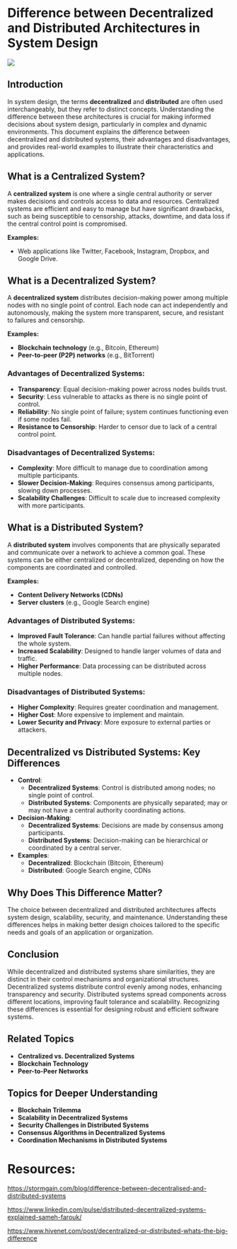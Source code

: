 # Difference between Decentralized and Distributed Architectures in System Design

![](https://media.licdn.com/dms/image/D4D12AQGGHWyGBkXdOA/article-cover_image-shrink_720_1280/0/1685932787430?e=1721865600&v=beta&t=v0hKzN3dm7VuI_t2RzjEi4dJaKTjErFRMLeG3XvVz2o)

## Introduction
In system design, the terms **decentralized** and **distributed** are often used interchangeably, but they refer to distinct concepts. Understanding the difference between these architectures is crucial for making informed decisions about system design, particularly in complex and dynamic environments. This document explains the difference between decentralized and distributed systems, their advantages and disadvantages, and provides real-world examples to illustrate their characteristics and applications.

## What is a Centralized System?
A **centralized system** is one where a single central authority or server makes decisions and controls access to data and resources. Centralized systems are efficient and easy to manage but have significant drawbacks, such as being susceptible to censorship, attacks, downtime, and data loss if the central control point is compromised.

**Examples:**
- Web applications like Twitter, Facebook, Instagram, Dropbox, and Google Drive.

## What is a Decentralized System?
A **decentralized system** distributes decision-making power among multiple nodes with no single point of control. Each node can act independently and autonomously, making the system more transparent, secure, and resistant to failures and censorship.

**Examples:**
- **Blockchain technology** (e.g., Bitcoin, Ethereum)
- **Peer-to-peer (P2P) networks** (e.g., BitTorrent)

### Advantages of Decentralized Systems:
- **Transparency**: Equal decision-making power across nodes builds trust.
- **Security**: Less vulnerable to attacks as there is no single point of control.
- **Reliability**: No single point of failure; system continues functioning even if some nodes fail.
- **Resistance to Censorship**: Harder to censor due to lack of a central control point.

### Disadvantages of Decentralized Systems:
- **Complexity**: More difficult to manage due to coordination among multiple participants.
- **Slower Decision-Making**: Requires consensus among participants, slowing down processes.
- **Scalability Challenges**: Difficult to scale due to increased complexity with more participants.

## What is a Distributed System?
A **distributed system** involves components that are physically separated and communicate over a network to achieve a common goal. These systems can be either centralized or decentralized, depending on how the components are coordinated and controlled.

**Examples:**
- **Content Delivery Networks (CDNs)**
- **Server clusters** (e.g., Google Search engine)

### Advantages of Distributed Systems:
- **Improved Fault Tolerance**: Can handle partial failures without affecting the whole system.
- **Increased Scalability**: Designed to handle larger volumes of data and traffic.
- **Higher Performance**: Data processing can be distributed across multiple nodes.

### Disadvantages of Distributed Systems:
- **Higher Complexity**: Requires greater coordination and management.
- **Higher Cost**: More expensive to implement and maintain.
- **Lower Security and Privacy**: More exposure to external parties or attackers.

## Decentralized vs Distributed Systems: Key Differences
- **Control**:
    - **Decentralized Systems**: Control is distributed among nodes; no single point of control.
    - **Distributed Systems**: Components are physically separated; may or may not have a central authority coordinating actions.
- **Decision-Making**:
    - **Decentralized Systems**: Decisions are made by consensus among participants.
    - **Distributed Systems**: Decision-making can be hierarchical or coordinated by a central server.
- **Examples**:
    - **Decentralized**: Blockchain (Bitcoin, Ethereum)
    - **Distributed**: Google Search engine, CDNs

## Why Does This Difference Matter?
The choice between decentralized and distributed architectures affects system design, scalability, security, and maintenance. Understanding these differences helps in making better design choices tailored to the specific needs and goals of an application or organization.

## Conclusion
While decentralized and distributed systems share similarities, they are distinct in their control mechanisms and organizational structures. Decentralized systems distribute control evenly among nodes, enhancing transparency and security. Distributed systems spread components across different locations, improving fault tolerance and scalability. Recognizing these differences is essential for designing robust and efficient software systems.

## Related Topics
- **Centralized vs. Decentralized Systems**
- **Blockchain Technology**
- **Peer-to-Peer Networks**

## Topics for Deeper Understanding
- **Blockchain Trilemma**
- **Scalability in Decentralized Systems**
- **Security Challenges in Distributed Systems**
- **Consensus Algorithms in Decentralized Systems**
- **Coordination Mechanisms in Distributed Systems**

# Resources:

https://stormgain.com/blog/difference-between-decentralised-and-distributed-systems

https://www.linkedin.com/pulse/distributed-decentralized-systems-explained-sameh-farouk/

https://www.hivenet.com/post/decentralized-or-distributed-whats-the-big-difference
